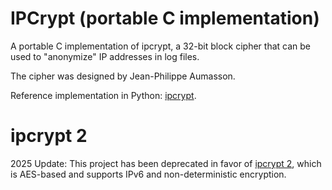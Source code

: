 
# IPCrypt (portable C implementation)

A portable C implementation of ipcrypt, a 32-bit block cipher that can
be used to "anonymize" IP addresses in log files.

The cipher was designed by Jean-Philippe Aumasson.

Reference implementation in Python: [ipcrypt](https://github.com/veorq/ipcrypt).

# ipcrypt 2

2025 Update: This project has been deprecated in favor of [ipcrypt 2](https://github.com/jedisct1/ipcrypt2), which is AES-based and supports IPv6 and non-deterministic encryption.